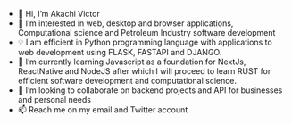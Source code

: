 - 👋 Hi, I’m Akachi Victor
- 👀 I’m interested in web, desktop and browser applications, Computational science and Petroleum Industry software development
- 💡 I am efficient in Python programming language with applications to web development using FLASK, FASTAPI and DJANGO.
- 🌱 I’m currently learning Javascript as a foundation for NextJs, ReactNative and NodeJS after which I will proceed to learn RUST for efficient software development and computational science.
- 💞️ I’m looking to collaborate on backend projects and API for businesses and personal needs
- 📫 Reach me on my email and Twitter account

<!---
akachim/akachim is a ✨ special ✨ repository because its `README.md` (this file) appears on your GitHub profile.
You can click the Preview link to take a look at your changes.
--->
